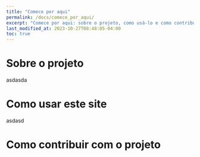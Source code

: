 ```yaml
---
title: "Comece por aqui"
permalink: /docs/comece_por_aqui/
excerpt: "Comece por aqui: sobre o projeto, como usá-lo e como contribuir"
last_modified_at: 2023-10-27T08:48:05-04:00
toc: true
---
```


# Sobre o projeto
asdasda

# Como usar este site
asdasd

# Como contribuir com o projeto